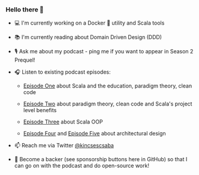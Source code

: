 ### Hello there 👋

- 💻 I'm currently working on a Docker 🐳 utility and Scala tools

- 📚 I'm currently reading about Domain Driven Design (DDD)

- 🎙 Ask me about my podcast - ping me if you want to appear in Season 2 Prequel!

- 🎧 Listen to existing podcast episodes:
  
  - [Episode One](https://proscala.com/podcasts/episode-one) about Scala and the education, paradigm theory, clean code
  
  - [Episode Two](https://proscala.com/podcasts/episode-two) about paradigm theory, clean code and Scala's project level benefits
  
  - [Episode Three](https://proscala.com/podcasts/episode-three) about Scala OOP
  
  - [Episode Four](https://proscala.com/podcasts/episode-four) and [Episode Five](https://proscala.com/podcasts/episode-five) about architectural design

- 📫 Reach me via Twitter [@kincsescsaba](https://twitter.com/kincsescsaba)

- 💸 Become a backer (see sponsorship buttons here in GitHub) so that I can go on with the podcast and do open-source work!
